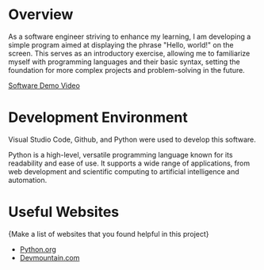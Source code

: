 # Overview


As a software engineer striving to enhance my learning, I am developing a simple program aimed at displaying the phrase "Hello, world!" on the screen. This serves as an introductory exercise, allowing me to familiarize myself with programming languages and their basic syntax, setting the foundation for more complex projects and problem-solving in the future.

[Software Demo Video](http://youtube.link.goes.here)



# Development Environment

Visual Studio Code, Github, and Python were used to develop this software.

Python is a high-level, versatile programming language known for its readability and ease of use. It supports a wide range of applications, from web development and scientific computing to artificial intelligence and automation.



# Useful Websites

{Make a list of websites that you found helpful in this project}
* [Python.org](https://www.python.org/about/gettingstarted/)
* [Devmountain.com](https://devmountain.com/blog/what-is-github-and-how-do-you-use-it/)